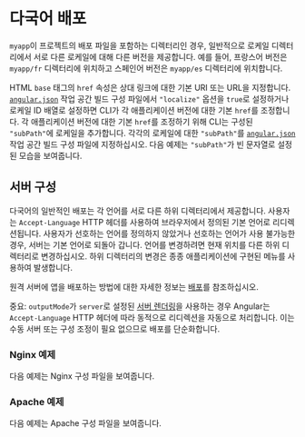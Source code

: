 # 다국어 배포

`myapp`이 프로젝트의 배포 파일을 포함하는 디렉터리인 경우, 일반적으로 로케일 디렉터리에서 서로 다른 로케일에 대해 다른 버전을 제공합니다. 예를 들어, 프랑스어 버전은 `myapp/fr` 디렉터리에 위치하고 스페인어 버전은 `myapp/es` 디렉터리에 위치합니다.

HTML `base` 태그의 `href` 속성은 상대 링크에 대한 기본 URI 또는 URL을 지정합니다. [`angular.json`][GuideWorkspaceConfig] 작업 공간 빌드 구성 파일에서 `"localize"` 옵션을 `true`로 설정하거나 로케일 ID 배열로 설정하면 CLI가 각 애플리케이션 버전에 대한 기본 `href`를 조정합니다. 각 애플리케이션 버전에 대한 기본 `href`를 조정하기 위해 CLI는 구성된 `"subPath"`에 로케일을 추가합니다. 각각의 로케일에 대한 `"subPath"`를 [`angular.json`][GuideWorkspaceConfig] 작업 공간 빌드 구성 파일에 지정하십시오. 다음 예제는 `"subPath"`가 빈 문자열로 설정된 모습을 보여줍니다.

<docs-code header="angular.json" path="adev/src/content/examples/i18n/angular.json" visibleRegion="i18n-subPath"/>

## 서버 구성

다국어의 일반적인 배포는 각 언어를 서로 다른 하위 디렉터리에서 제공합니다. 사용자는 `Accept-Language` HTTP 헤더를 사용하여 브라우저에서 정의된 기본 언어로 리디렉션됩니다. 사용자가 선호하는 언어를 정의하지 않았거나 선호하는 언어가 사용 불가능한 경우, 서버는 기본 언어로 되돌아 갑니다. 언어를 변경하려면 현재 위치를 다른 하위 디렉터리로 변경하십시오. 하위 디렉터리의 변경은 종종 애플리케이션에 구현된 메뉴를 사용하여 발생합니다.

원격 서버에 앱을 배포하는 방법에 대한 자세한 정보는 [배포][GuideDeployment]를 참조하십시오.

중요: `outputMode`가 `server`로 설정된 [서버 렌더링](guide/ssr)을 사용하는 경우 Angular는 `Accept-Language` HTTP 헤더에 따라 동적으로 리디렉션을 자동으로 처리합니다. 이는 수동 서버 또는 구성 조정이 필요 없으므로 배포를 단순화합니다.

### Nginx 예제

다음 예제는 Nginx 구성 파일을 보여줍니다.

<docs-code path="adev/src/content/examples/i18n/doc-files/nginx.conf" language="nginx"/>

### Apache 예제

다음 예제는 Apache 구성 파일을 보여줍니다.

<docs-code path="adev/src/content/examples/i18n/doc-files/apache2.conf" language="apache"/>

[CliBuild]: cli/build "ng build | CLI | Angular"

[GuideDeployment]: tools/cli/deployment "배포 | Angular"

[GuideWorkspaceConfig]: reference/configs/workspace-config "Angular 작업 공간 구성 | Angular"